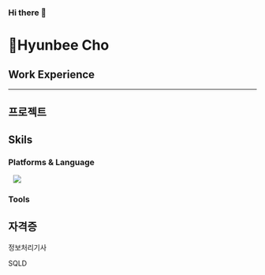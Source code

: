 ### Hi there 👋

<!--
**CHOHYUNBEE/CHOHYUNBEE** is a ✨ _special_ ✨ repository because its `README.md` (this file) appears on your GitHub profile.

Here are some ideas to get you started:

- 🔭 I’m currently working on ...
- 🌱 I’m currently learning ...
- 👯 I’m looking to collaborate on ...
- 🤔 I’m looking for help with ...
- 💬 Ask me about ...
- 📫 How to reach me: ...
- 😄 Pronouns: ...
- ⚡ Fun fact: ...
-->
<h1>👋Hyunbee Cho</h1>

<h2>Work Experience</h2>
<hr/>
<p></p>

<h2>프로젝트</h2>
<p></p>

<h2>Skils</h2>
<h3>Platforms & Language</h3>
<img src="https://img.shields.io/badge/HTML5-F7DF1E?style=flat-square&logo=HTML5&logoColor=##E34F26" style="height : auto; margin-left : 10px; margin-right : 10px;"/>
<h3>Tools</h3>
<p></p>

<h2>자격증</h2>
<p>정보처리기사</p>
<p>SQLD</p>
